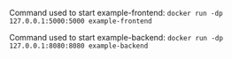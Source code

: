 Command used to start example-frontend: `docker run -dp 127.0.0.1:5000:5000 example-frontend`

Command used to start example-backend: `docker run -dp 127.0.0.1:8080:8080 example-backend`
